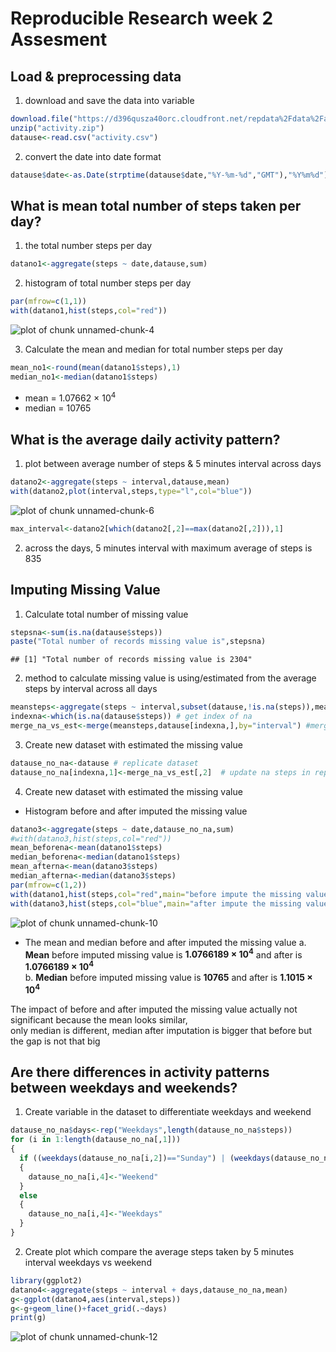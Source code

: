 Reproducible Research week 2 Assesment
======================================


## Load & preprocessing data
1. download and save the data into variable

```r
download.file("https://d396qusza40orc.cloudfront.net/repdata%2Fdata%2Factivity.zip",destfile="activity.zip",method="curl")
unzip("activity.zip")
datause<-read.csv("activity.csv")
```

2. convert the date into date format

```r
datause$date<-as.Date(strptime(datause$date,"%Y-%m-%d","GMT"),"%Y%m%d")
```
## What is mean total number of steps taken per day?
1. the total number steps per day  

```r
datano1<-aggregate(steps ~ date,datause,sum)
```
2. histogram of total number steps per day  

```r
par(mfrow=c(1,1))
with(datano1,hist(steps,col="red"))
```

![plot of chunk unnamed-chunk-4](figure/unnamed-chunk-4-1.png)

3. Calculate the mean and median for total number steps per day

```r
mean_no1<-round(mean(datano1$steps),1)
median_no1<-median(datano1$steps)
```
* mean = 1.07662 &times; 10<sup>4</sup>
* median = 10765

## What is the average daily activity pattern?
1. plot between average number of steps & 5 minutes interval across days

```r
datano2<-aggregate(steps ~ interval,datause,mean)
with(datano2,plot(interval,steps,type="l",col="blue"))
```

![plot of chunk unnamed-chunk-6](figure/unnamed-chunk-6-1.png)

```r
max_interval<-datano2[which(datano2[,2]==max(datano2[,2])),1]
```
2. across the days, 5 minutes interval with maximum average of steps is 835

## Imputing Missing Value
1. Calculate total number of missing value

```r
stepsna<-sum(is.na(datause$steps))
paste("Total number of records missing value is",stepsna)
```

```
## [1] "Total number of records missing value is 2304"
```
2. method to calculate missing value is using/estimated from the average steps by interval across all days

```r
meansteps<-aggregate(steps ~ interval,subset(datause,!is.na(steps)),mean) # get mean of interval from not na
indexna<-which(is.na(datause$steps)) # get index of na
merge_na_vs_est<-merge(meansteps,datause[indexna,],by="interval") #merge to get the estimated steps for na
```
3. Create new dataset with estimated the missing value

```r
datause_no_na<-datause # replicate dataset
datause_no_na[indexna,1]<-merge_na_vs_est[,2]  # update na steps in replicated dataset using estimated
```
4. Create new dataset with estimated the missing value
* Histogram before and after imputed the missing value

```r
datano3<-aggregate(steps ~ date,datause_no_na,sum)
#with(datano3,hist(steps,col="red"))
mean_beforena<-mean(datano1$steps)
median_beforena<-median(datano1$steps)
mean_afterna<-mean(datano3$steps)
median_afterna<-median(datano3$steps)
par(mfrow=c(1,2))
with(datano1,hist(steps,col="red",main="before impute the missing value"))
with(datano3,hist(steps,col="blue",main="after impute the missing value"))
```

![plot of chunk unnamed-chunk-10](figure/unnamed-chunk-10-1.png)

* The mean and median before and after imputed the missing value
a.  **Mean** before imputed missing value is **1.0766189 &times; 10<sup>4</sup>** and after is **1.0766189 &times; 10<sup>4</sup>**  
b.  **Median** before imputed missing value is **10765** and after is **1.1015 &times; 10<sup>4</sup>**  

The impact of before and after imputed the missing value actually not significant because the mean looks similar,  
only median is different, median after imputation is bigger that before but the gap is not that big

## Are there differences in activity patterns between weekdays and weekends?
1. Create variable in the dataset to differentiate weekdays and weekend

```r
datause_no_na$days<-rep("Weekdays",length(datause_no_na$steps))
for (i in 1:length(datause_no_na[,1]))
{
  if ((weekdays(datause_no_na[i,2])=="Sunday") | (weekdays(datause_no_na[i,2])=="Saturday"))
  {
    datause_no_na[i,4]<-"Weekend"
  }
  else
  {
    datause_no_na[i,4]<-"Weekdays"
  }
}
```
2. Create plot which  compare the average steps taken by 5 minutes interval weekdays vs weekend

```r
library(ggplot2)
datano4<-aggregate(steps ~ interval + days,datause_no_na,mean)
g<-ggplot(datano4,aes(interval,steps))
g<-g+geom_line()+facet_grid(.~days)
print(g)
```

![plot of chunk unnamed-chunk-12](figure/unnamed-chunk-12-1.png)




